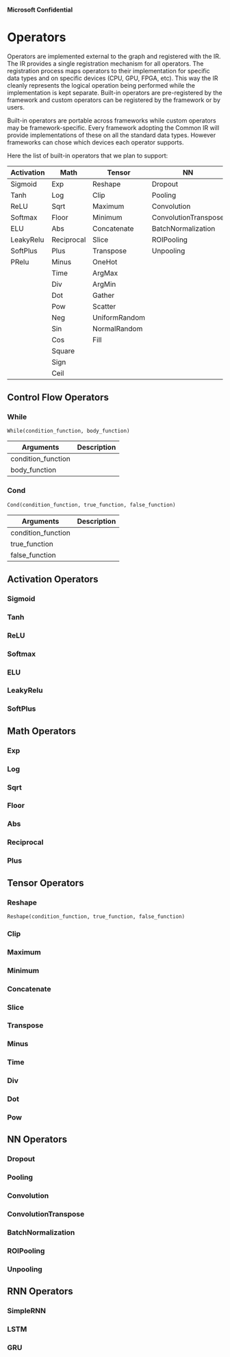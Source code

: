 ﻿#### Microsoft Confidential

Operators
=========

Operators are implemented external to the graph and registered with the
IR. The IR provides a single registration mechanism for all operators. The
registration process maps operators to their implementation for specific
data types and on specific devices (CPU, GPU, FPGA, etc). This way the
IR cleanly represents the logical operation being performed while the
implementation is kept separate. Built-in operators are pre-registered
by the framework and custom operators can be registered by the framework
or by users.

Built-in operators are portable across frameworks while custom
operators may be framework-specific. Every framework adopting
the Common IR will provide implementations of these on all the standard
data types. However frameworks can chose which devices each operator
supports.

Here the list of built-in operators that we plan to support:

| Activation  | Math        | Tensor         | NN                   | RNN           |  Control   |  Logical       | Reduction       |
|-------------|-------------|----------------|----------------------|-------------- |------------|----------------|-----------------|
| Sigmoid     | Exp         | Reshape        | Dropout              | SimpleRNN     | While      | Greater        | ReduceMax       |
| Tanh        | Log         | Clip           | Pooling              | LSTM          | For        | Less           | ReduceMin       |
| ReLU        | Sqrt        | Maximum        | Convolution          | GRU           | Cond       | Equal          | ReduceMean      |
| Softmax     | Floor       | Minimum        | ConvolutionTranspose |               |            | GreaterEqual   | ReduceSum       |
| ELU         | Abs         | Concatenate    | BatchNormalization   |               |            | LessEqual      | ReduceLogSumExp |
| LeakyRelu   | Reciprocal  | Slice          | ROIPooling           |               |            | And            | ReduceProd      |
| SoftPlus    | Plus        | Transpose      | Unpooling            |               |            | Or             |                 |
| PRelu       | Minus       | OneHot         |                      |               |            | Not            |                 |
|             | Time        | ArgMax         |                      |               |            |                |                 |
|             | Div         | ArgMin         |                      |               |            |                |                 |
|             | Dot         | Gather         |                      |               |            |                |                 |
|             | Pow         | Scatter        |                      |               |            |                |                 |
|             | Neg         | UniformRandom  |                      |               |            |                |                 |
|             | Sin         | NormalRandom   |                      |               |            |                |                 |
|             | Cos         | Fill           |                      |               |            |                |                 |
|             | Square      |                |                      |               |            |                |                 |
|             | Sign        |                |                      |               |            |                |                 |
|             | Ceil        |                |                      |               |            |                |                 |

## Control Flow Operators

### While

`While(condition_function, body_function)`

Arguments | Description
--------- | -----------
condition_function |
body_function |

### Cond

`Cond(condition_function, true_function, false_function)`

Arguments | Description
--------- | -----------
condition_function |
true_function |
false_function |

## Activation Operators

### Sigmoid
### Tanh
### ReLU
### Softmax
### ELU
### LeakyRelu
### SoftPlus

## Math Operators

### Exp
### Log
### Sqrt
### Floor
### Abs
### Reciprocal
### Plus

## Tensor Operators

### Reshape

`Reshape(condition_function, true_function, false_function)`

### Clip
### Maximum
### Minimum
### Concatenate
### Slice
### Transpose
### Minus
### Time
### Div
### Dot
### Pow

## NN Operators

### Dropout
### Pooling
### Convolution
### ConvolutionTranspose
### BatchNormalization
### ROIPooling
### Unpooling

## RNN Operators

### SimpleRNN
### LSTM
### GRU

